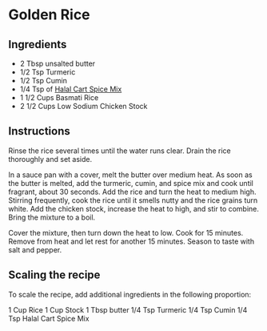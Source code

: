 # Golden Rice

## Ingredients

* 2 Tbsp unsalted butter
* 1/2 Tsp Turmeric
* 1/2 Tsp Cumin
* 1/4 Tsp of [Halal Cart Spice Mix](../Rubs_and_Marinades/Halal_Cart_Spice_Mix.md)
* 1 1/2 Cups Basmati Rice
* 2 1/2 Cups Low Sodium Chicken Stock

## Instructions

Rinse the rice several times until the water runs clear. Drain the rice thoroughly 
and set aside.

In a sauce pan with a cover, melt the butter over medium heat. As soon as the 
butter is melted, add the turmeric, cumin, and spice mix and cook until fragrant, 
about 30 seconds.  Add the rice and turn the heat to medium high. Stirring 
frequently, cook the rice until it smells nutty and the rice grains turn white. Add 
the chicken stock, increase the heat to high, and stir to combine. Bring the mixture 
to a boil.

Cover the mixture, then turn down the heat to low. Cook for 15 minutes. Remove 
from heat and let rest for another 15 minutes. Season to taste with salt and pepper.

## Scaling the recipe

To scale the recipe, add additional ingredients in the following proportion:

1 Cup Rice
1 Cup Stock
1 Tbsp butter
1/4 Tsp Turmeric
1/4 Tsp Cumin
1/4 Tsp Halal Cart Spice Mix
